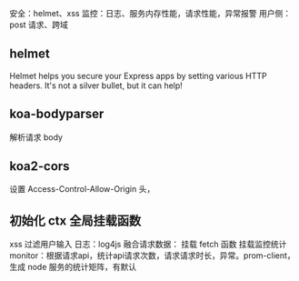 安全：helmet、xss
监控：日志、服务内存性能，请求性能，异常报警
用户侧：post 请求、跨域

## helmet
Helmet helps you secure your Express apps by setting various HTTP headers. It's not a silver bullet, but it can help!

## koa-bodyparser
解析请求 body

## koa2-cors
设置 Access-Control-Allow-Origin 头，

## 初始化 ctx 全局挂载函数
xss 过滤用户输入
日志：log4js
融合请求数据：
挂载 fetch 函数
挂载监控统计 monitor：根据请求api，统计api请求次数，请求请求时长，异常。prom-client，生成 node 服务的统计矩阵，有默认


